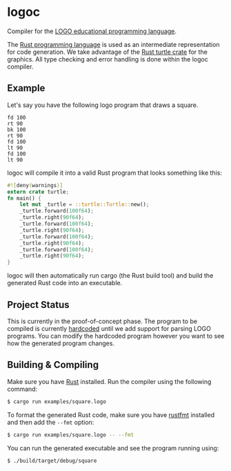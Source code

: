 # logoc

Compiler for the [LOGO educational programming language][logo-lang].

The [Rust programming language][rust] is used as an intermediate representation
for code generation. We take advantage of the [Rust turtle crate][turtle] for
the graphics. All type checking and error handling is done within the logoc
compiler.

## Example

Let's say you have the following logo program that draws a square.

```logo
fd 100
rt 90
bk 100
rt 90
fd 100
lt 90
fd 100
lt 90
```

logoc will compile it into a valid Rust program that looks something like this:

```rust
#![deny(warnings)]
extern crate turtle;
fn main() {
    let mut _turtle = ::turtle::Turtle::new();
    _turtle.forward(100f64);
    _turtle.right(90f64);
    _turtle.forward(100f64);
    _turtle.right(90f64);
    _turtle.forward(100f64);
    _turtle.right(90f64);
    _turtle.forward(100f64);
    _turtle.right(90f64);
}
```

logoc will then automatically run cargo (the Rust build tool) and build the
generated Rust code into an executable.

## Project Status

This is currently in the proof-of-concept phase. The program to be compiled is
currently [hardcoded](https://github.com/sunjay/logoc/blob/master/src/bin/logoc.rs#L48)
until we add support for parsing LOGO programs. You can modify the hardcoded
program however you want to see how the generated program changes.

## Building & Compiling

Make sure you have [Rust](https://rustup.rs/) installed. Run the compiler using
the following command:

```bash
$ cargo run examples/square.logo
```

To format the generated Rust code, make sure you have
[rustfmt](https://github.com/rust-lang-nursery/rustfmt) installed and then add
the `--fmt` option:

```bash
$ cargo run examples/square.logo -- --fmt
```

You can run the generated executable and see the program running using:

```bash
$ ./build/target/debug/square
```

[logo-lang]: https://en.wikipedia.org/wiki/Logo_(programming_language)
[rust]: https://www.rust-lang.org/
[turtle]: http://turtle.rs/
